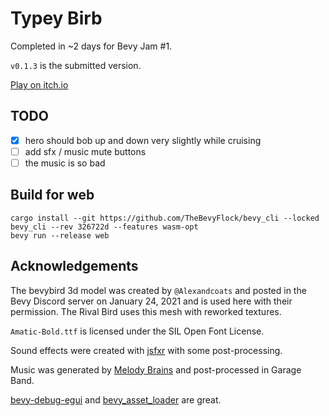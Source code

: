 # Typey Birb

Completed in ~2 days for Bevy Jam #1.

`v0.1.3` is the submitted version.

[Play on itch.io](https://euclidean-whale.itch.io/typey-birb)

## TODO

- [X] hero should bob up and down very slightly while cruising
- [ ] add sfx / music mute buttons
- [ ] the music is so bad

## Build for web

```
cargo install --git https://github.com/TheBevyFlock/bevy_cli --locked bevy_cli --rev 326722d --features wasm-opt
bevy run --release web
```

## Acknowledgements

The bevybird 3d model was created by `@Alexandcoats` and posted in the Bevy Discord server on January 24, 2021 and is used here with their permission. The Rival Bird uses this mesh with reworked textures.

`Amatic-Bold.ttf` is licensed under the SIL Open Font License.

Sound effects were created with [jsfxr](https://github.com/grumdrig/jsfxr) with some post-processing.

Music was generated by [Melody Brains](http://www.melodybrains.com/) and post-processed in Garage Band.

[bevy-debug-egui](https://github.com/jakobhellermann/bevy-debug-egui) and [bevy_asset_loader](https://github.com/NiklasEi/bevy_asset_loader) are great.
